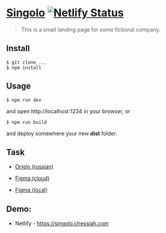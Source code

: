 # [Singolo](https://singolo.chessiah.com) [![Netlify Status](https://api.netlify.com/api/v1/badges/c959373f-1114-4cac-9db2-b7dd772a36e3/deploy-status)](https://app.netlify.com/sites/singolo-chessiah/deploys)

> This is a small landing page for some fictional company.

## Install

```
$ git clone ...
$ npm install
```

## Usage

```
$ npm run dev
```

and open http://localhost:1234 in your browser, or

```
$ npm run build
```

and deploy somewhere your new **dist** folder.

## Task

- [Origin (russian)](https://github.com/rolling-scopes-school/tasks/tree/master/tasks/markups/level-2/singolo)

- [Figma (cloud)](https://www.figma.com/file/HfBfQdMpn9X9FMPeocJGis/Singolo)

- [Figma (local)](Singolo.fig)

## Demo:

- Netlify - <https://singolo.chessiah.com>
